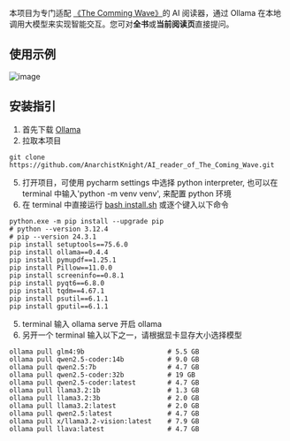 本项目为专门适配 [《The Comming Wave》](https://github.com/AnarchistKnight/AI_reader_of_The_Coming_Wave/blob/4c820c8ea4aaa2682cedf4a3df50099248332ba1/THE%20COMING%20WAVE.pdf})的 AI 阅读器，通过 Ollama 在本地调用大模型来实现智能交互。您可对**全书**或**当前阅读页**直接提问。

## 使用示例
![image](https://github.com/user-attachments/assets/2d51e7cd-0826-4f6d-8074-0a4083e22e50)

## 安装指引
1. 首先下载 [Ollama](https://ollama.com/download)
2. 拉取本项目
```
git clone https://github.com/AnarchistKnight/AI_reader_of_The_Coming_Wave.git
```
5. 打开项目，可使用 pycharm settings 中选择 python interpreter, 也可以在 terminal 中输入'python -m venv venv', 来配置 python 环境
6. 在 terminal 中直接运行 [bash install.sh](https://github.com/AnarchistKnight/AI_reader_of_The_Coming_Wave/blob/56b829348c31c1920c2bc5955c9a2a931e6015b9/install.sh) 或逐个键入以下命令
```
python.exe -m pip install --upgrade pip
# python --version 3.12.4
# pip --version 24.3.1
pip install setuptools==75.6.0
pip install ollama==0.4.4
pip install pymupdf==1.25.1
pip install Pillow==11.0.0
pip install screeninfo==0.8.1
pip install pyqt6==6.8.0
pip install tqdm==4.67.1
pip install psutil==6.1.1
pip install gputil==6.1.1
```
5. terminal 输入 ollama serve 开启 ollama
6. 另开一个 terminal 输入以下之一，请根据显卡显存大小选择模型
```
ollama pull glm4:9b                     # 5.5 GB 
ollama pull qwen2.5-coder:14b           # 9.0 GB
ollama pull qwen2.5:7b                  # 4.7 GB
ollama pull qwen2.5-coder:32b           # 19 GB
ollama pull qwen2.5-coder:latest        # 4.7 GB
ollama pull llama3.2:1b                 # 1.3 GB
ollama pull llama3.2:3b                 # 2.0 GB
ollama pull llama3.2:latest             # 2.0 GB
ollama pull qwen2.5:latest              # 4.7 GB
ollama pull x/llama3.2-vision:latest    # 7.9 GB
ollama pull llava:latest                # 4.7 GB
```
